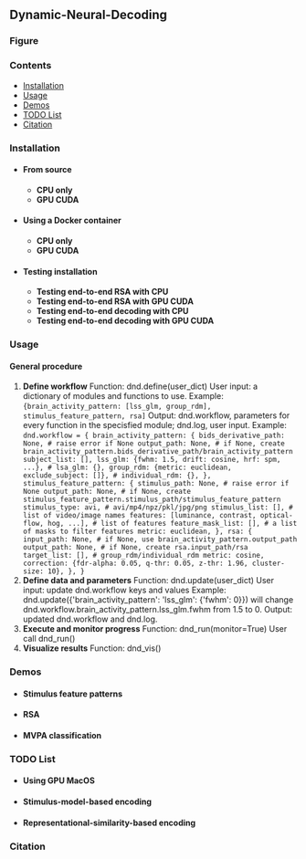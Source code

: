 ## Dynamic-Neural-Decoding

### Figure

### Contents
- [Installation](#installation)
- [Usage](#usage)
- [Demos](#demos)
- [TODO List](#todo-list)
- [Citation](#citation)

### Installation
- #### From source
  - **CPU only**
  - **GPU CUDA**
- #### Using a Docker container
  - **CPU only**
  - **GPU CUDA**
- #### Testing installation
  - **Testing end-to-end RSA with CPU**
  - **Testing end-to-end RSA with GPU CUDA**
  - **Testing end-to-end decoding with CPU**
  - **Testing end-to-end decoding with GPU CUDA**

### Usage
#### General procedure
1. **Define workflow**
  Function: dnd.define(user_dict)
  User input: a dictionary of modules and functions to use.
    Example: `{brain_activity_pattern: [lss_glm, group_rdm], stimulus_feature_pattern, rsa]`
  Output: dnd.workflow, parameters for every function in the specisfied module; dnd.log, user input.
    Example: `dnd.workflow = {
      brain_activity_pattern: {
          bids_derivative_path: None, # raise error if None
          output_path: None, # if None, create brain_activity_pattern.bids_derivative_path/brain_activity_pattern
          subject_list: [],
          lss_glm: {fwhm: 1.5, drift: cosine, hrf: spm, ...},
          # lsa_glm: {},
          group_rdm: {metric: euclidean, exclude_subject: []},
          # individual_rdm: {},
      },
      stimulus_feature_pattern: {
          stimulus_path: None, # raise error if None
          output_path: None, # if None, create stimulus_feature_pattern.stimulus_path/stimulus_feature_pattern
          stimulus_type: avi, # avi/mp4/npz/pkl/jpg/png
          stimulus_list: [], # list of video/image names
          features: [luminance, contrast, optical-flow, hog, ...], # list of features
          feature_mask_list: [], # a list of masks to filter features
          metric: euclidean,
      },
      rsa: {
          input_path: None, # if None, use brain_activity_pattern.output_path
          output_path: None, # if None, create rsa.input_path/rsa
          target_list: [], # group_rdm/individual_rdm
          metric: cosine,
          correction: {fdr-alpha: 0.05, q-thr: 0.05, z-thr: 1.96, cluster-size: 10},
      },
   }`
3. **Define data and parameters**
  Function: dnd.update(user_dict)
  User input: update dnd.workflow keys and values
    Example: dnd.update({'brain_activity_pattern': 'lss_glm': {'fwhm': 0}}) will change dnd.workflow.brain_activity_pattern.lss_glm.fwhm from 1.5 to 0.
  Output: updated dnd.workflow and dnd.log.
5. **Execute and monitor progress**
  Function: dnd_run(monitor=True)
  User call dnd_run()
7. **Visualize results**
  Function: dnd_vis()

### Demos
- #### Stimulus feature patterns
- #### RSA
- #### MVPA classification

### TODO List
- #### Using GPU MacOS
- #### Stimulus-model-based encoding
- #### Representational-similarity-based encoding

### Citation
